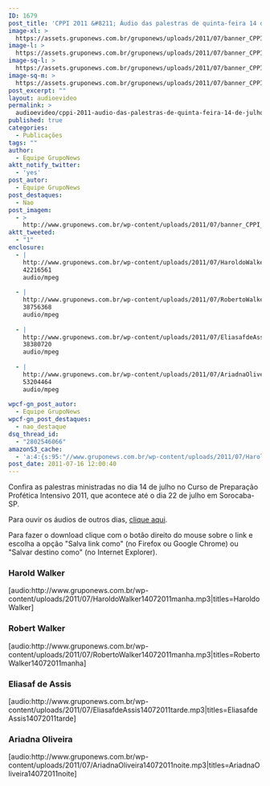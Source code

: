 ```yaml
---
ID: 1679
post_title: 'CPPI 2011 &#8211; Áudio das palestras de quinta-feira 14 de julho'
image-xl: >
  https://assets.gruponews.com.br/gruponews/uploads/2011/07/banner_CPPI_audios-14.jpg
image-l: >
  https://assets.gruponews.com.br/gruponews/uploads/2011/07/banner_CPPI_audios-14.jpg
image-sq-l: >
  https://assets.gruponews.com.br/gruponews/uploads/2011/07/banner_CPPI_audios-14.jpg
image-sq-m: >
  https://assets.gruponews.com.br/gruponews/uploads/2011/07/banner_CPPI_audios-14-720x307.jpg
post_excerpt: ""
layout: audioevideo
permalink: >
  audioevideo/cppi-2011-audio-das-palestras-de-quinta-feira-14-de-julho
published: true
categories:
  - Publicações
tags: ""
author:
  - Equipe GrupoNews
aktt_notify_twitter:
  - 'yes'
post_autor:
  - Equipe GrupoNews
post_destaques:
  - Nao
post_imagem:
  - >
    http://www.gruponews.com.br/wp-content/uploads/2011/07/banner_CPPI_audios-14.jpg
aktt_tweeted:
  - "1"
enclosure:
  - |
    http://www.gruponews.com.br/wp-content/uploads/2011/07/HaroldoWalker14072011manha.mp3
    42216561
    audio/mpeg
    
  - |
    http://www.gruponews.com.br/wp-content/uploads/2011/07/RobertoWalker14072011manha.mp3
    38756368
    audio/mpeg
    
  - |
    http://www.gruponews.com.br/wp-content/uploads/2011/07/EliasafdeAssis14072011tarde.mp3
    38380720
    audio/mpeg
    
  - |
    http://www.gruponews.com.br/wp-content/uploads/2011/07/AriadnaOliveira14072011noite.mp3
    53204464
    audio/mpeg
    
wpcf-gn_post_autor:
  - Equipe GrupoNews
wpcf-gn_post_destaques:
  - nao_destaque
dsq_thread_id:
  - "2802546066"
amazonS3_cache:
  - 'a:4:{s:95:"//www.gruponews.com.br/wp-content/uploads/2011/07/HaroldoWalker14072011manha.mp3|titles=Haroldo";a:1:{s:9:"timestamp";i:1501618654;}s:114:"//www.gruponews.com.br/wp-content/uploads/2011/07/RobertoWalker14072011manha.mp3|titles=RobertoWalker14072011manha";a:1:{s:9:"timestamp";i:1501618654;}s:116:"//www.gruponews.com.br/wp-content/uploads/2011/07/EliasafdeAssis14072011tarde.mp3|titles=EliasafdeAssis14072011tarde";a:1:{s:9:"timestamp";i:1501618654;}s:118:"//www.gruponews.com.br/wp-content/uploads/2011/07/AriadnaOliveira14072011noite.mp3|titles=AriadnaOliveira14072011noite";a:1:{s:9:"timestamp";i:1501618654;}}'
post_date: 2011-07-16 12:00:40
---
```

Confira as palestras ministradas no dia 14 de julho no Curso de Preparação Profética Intensivo 2011, que acontece até o dia 22 de julho em Sorocaba-SP.

Para ouvir os áudios de outros dias, <a href="http://www.gruponews.com.br/assuntos/publicacoes/audio/cppi2011">clique aqui</a>.

Para fazer o download clique com o botão direito do mouse sobre o link e escolha a opção "Salva link como" (no Firefox ou Google Chrome) ou "Salvar destino como" (no Internet Explorer).
<h3>Harold Walker</h3>
[audio:http://www.gruponews.com.br/wp-content/uploads/2011/07/HaroldoWalker14072011manha.mp3|titles=Haroldo Walker]
<h3>Robert Walker</h3>
[audio:http://www.gruponews.com.br/wp-content/uploads/2011/07/RobertoWalker14072011manha.mp3|titles=RobertoWalker14072011manha]
<h3>Eliasaf de Assis</h3>
[audio:http://www.gruponews.com.br/wp-content/uploads/2011/07/EliasafdeAssis14072011tarde.mp3|titles=EliasafdeAssis14072011tarde]
<h3>Ariadna Oliveira</h3>
[audio:http://www.gruponews.com.br/wp-content/uploads/2011/07/AriadnaOliveira14072011noite.mp3|titles=AriadnaOliveira14072011noite]